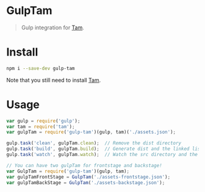 # GulpTam

> Gulp integration for [Tam][1].

# Install

```sh
npm i --save-dev gulp-tam
```

Note that you still need to install [Tam][1].

# Usage

```javascript
var gulp = require('gulp');
var tam = require('tam');
var gulpTam = require('gulp-tam')(gulp, tam)('./assets.json');

gulp.task('clean', gulpTam.clean);  // Remove the dist directory
gulp.task('build', gulpTam.build);  // Generate dist and the linked list
gulp.task('watch', gulpTam.watch);  // Watch the src directory and the assets

// You can have two gulpTam for frontstage and backstage!
var GulpTam = require('gulp-tam')(gulp, tam);
var gulpTamFrontStage = GulpTam('./assets-frontstage.json');
var gulpTamBackStage = GulpTam('./assets-backstage.json');
```

[1]: https://github.com/arrowrowe/tam

